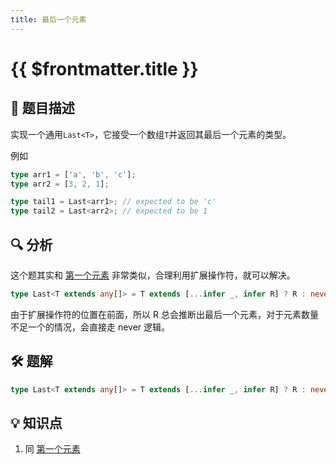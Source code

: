 ```yaml
---
title: 最后一个元素
---
```


# {{ $frontmatter.title }}

## 🎯 题目描述

实现一个通用`Last<T>`，它接受一个数组`T`并返回其最后一个元素的类型。

例如

```ts
type arr1 = ['a', 'b', 'c'];
type arr2 = [3, 2, 1];

type tail1 = Last<arr1>; // expected to be 'c'
type tail2 = Last<arr2>; // expected to be 1
```

## 🔍 分析

这个题其实和 [第一个元素](/easy/第一个元素.md) 非常类似，合理利用扩展操作符，就可以解决。

```ts
type Last<T extends any[]> = T extends [...infer _, infer R] ? R : never;
```

由于扩展操作符的位置在前面，所以 R 总会推断出最后一个元素，对于元素数量不足一个的情况，会直接走 never 逻辑。

## 🛠️ 题解

```ts
type Last<T extends any[]> = T extends [...infer _, infer R] ? R : never;
```

## 💡 知识点

1. 同 [第一个元素](/easy/第一个元素.md)